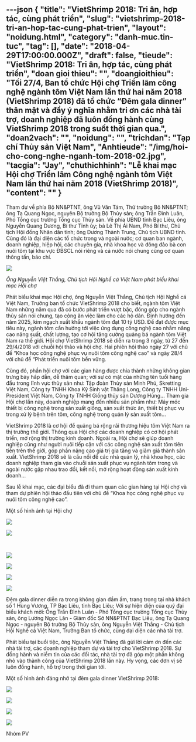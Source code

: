 ---json
{
    "title": "VietShrimp 2018: Tri ân, hợp tác, cùng phát triển",
    "slug": "vietshrimp-2018-tri-an-hop-tac-cung-phat-trien",
    "layout": "noidung.html",
    "category": "danh-muc.tin-tuc",
    "tag": [],
    "date": "2018-04-29T17:00:00.000Z",
    "draft": false,
    "tieude": "VietShrimp 2018: Tri ân, hợp tác, cùng phát triển",
    "doan gioi thieu": "",
    "doangioithieu": "Tối 27/4, Ban tổ chức Hội chợ Triển lãm công nghệ ngành tôm Việt Nam lần thứ hai năm 2018 (VietShrimp 2018) đã tổ chức “Đêm gala dinner” thân mật và đầy ý nghĩa nhằm tri ơn các nhà tài trợ, doanh nghiệp đã luôn đồng hành cùng VietShrimp 2018 trong suốt thời gian qua.",
    "doan2vach": "",
    "noidung": "",
    "trichdan": "Tạp chí Thủy sản Việt Nam",
    "Anhtieude": "/img/hoi-cho-cong-nghe-nganh-tom-2018-02.jpg",
    "tacgia": "Jay",
    "chuthichhinh": "Lễ khai mạc Hội chợ Triển lãm Công nghệ ngành tôm Việt Nam lần thứ hai năm 2018 (VietShrimp 2018)",
    "__content__": ""
}
---
<p>Tham dự về ph&iacute;a Bộ NN&amp;PTNT, &ocirc;ng Vũ Văn T&aacute;m, Thứ trưởng Bộ NN&amp;PTNT;&nbsp; &ocirc;ng Tạ Quang Ngọc, nguy&ecirc;n Bộ trưởng Bộ Thủy sản; &ocirc;ng Trần Đ&igrave;nh Lu&acirc;n, Ph&oacute; Tổng cục trưởng Tổng cục Thủy sản. Về ph&iacute;a UBND tỉnh Bạc Li&ecirc;u, &ocirc;ng Nguyễn Quang Dương, B&iacute; thư Tỉnh ủy; b&agrave; L&ecirc; Thị &Aacute;i Nam, Ph&oacute; B&iacute; thư, Chủ tịch Hội đồng Nh&acirc;n d&acirc;n tỉnh; &ocirc;ng Dương Th&agrave;nh Trung, Chủ tịch UBND tỉnh. C&ugrave;ng đ&oacute; l&agrave; đại diện c&aacute;c tổ chức trong v&agrave; ngo&agrave;i nước; cơ quan ban ng&agrave;nh, doanh nghiệp, hiệp hội, c&aacute;c chuy&ecirc;n gia, nh&agrave; khoa học v&agrave; đ&ocirc;ng đảo b&agrave; con nu&ocirc;i t&ocirc;m tại khu vực ĐBSCL n&oacute;i ri&ecirc;ng v&agrave; cả nước n&oacute;i chung c&ugrave;ng cơ quan th&ocirc;ng tấn, b&aacute;o ch&iacute;.</p>

<p><img src="http://www.thuysanvietnam.com.vn/uploads/khai-mac-hoi-cho-viet-shrimp-2.jpg" /></p>

<p><em>&Ocirc;ng Nguyễn Việt Thắng, Chủ tịch Hội Nghề c&aacute; Việt Nam&nbsp;ph&aacute;t biểu khai mạc Hội chợ</em></p>

<p>Ph&aacute;t biểu khai mạc Hội chợ, &ocirc;ng Nguyễn Việt Thắng, Chủ tịch Hội Nghề c&aacute; Việt Nam, Trưởng ban tổ chức VietShrimp 2018 cho biết, ng&agrave;nh t&ocirc;m Việt Nam những năm qua đ&atilde; c&oacute; bước ph&aacute;t triển vượt bậc, đ&oacute;ng g&oacute;p cho ng&agrave;nh thủy sản n&oacute;i chung, tạo c&ocirc;ng ăn việc l&agrave;m cho c&aacute;c hộ d&acirc;n. Định hướng đến năm 2025, kim ngạch xuất khẩu ng&agrave;nh t&ocirc;m đạt 10 tỷ USD. Để đạt được mục ti&ecirc;u n&agrave;y, ng&agrave;nh t&ocirc;m cần hướng tới việc ứng dụng c&ocirc;ng nghệ cao nhằm n&acirc;ng cao năng suất, chất lượng, tạo cơ hội tăng cường quảng b&aacute; ng&agrave;nh t&ocirc;m Việt Nam ra thế giới. Hội chợ VietShrimp 2018 sẽ diễn ra trong 3 ng&agrave;y, từ 27 đến 29/4/2018 với chuỗi hội thảo v&agrave; hội chợ. Hai phi&ecirc;n hội thảo ng&agrave;y 27 với chủ đề &ldquo;Khoa học c&ocirc;ng nghệ phục vụ nu&ocirc;i t&ocirc;m c&ocirc;ng nghệ cao&rdquo; v&agrave; ng&agrave;y 28/4 với chủ đề &ldquo;Ph&aacute;t triển nu&ocirc;i t&ocirc;m bền vững.</p>

<p>C&ugrave;ng đ&oacute;, phần hội chợ với c&aacute;c gian h&agrave;ng được chia th&agrave;nh những kh&ocirc;ng gian trưng b&agrave;y hấp dẫn, dễ thăm quan; với sự c&oacute; mặt của những t&ecirc;n tuổi h&agrave;ng đầu trong lĩnh vực thủy sản như: Tập đo&agrave;n Thủy sản Minh Ph&uacute;, Skretting Việt Nam, C&ocirc;ng ty TNHH Khoa Kỹ Sinh vật Thăng Long, C&ocirc;ng ty TNHH Uni-President Việt Nam, C&ocirc;ng ty TNHH Giống thủy sản Dương H&ugrave;ng... Tham gia Hội chợ lần n&agrave;y, doanh nghiệp mang đến nhiều sản phẩm như: M&aacute;y m&oacute;c thiết bị c&ocirc;ng nghệ trong sản xuất giống, sản xuất thức ăn, thiết bị phục vụ trong xử l&yacute; bệnh tr&ecirc;n t&ocirc;m, c&ocirc;ng nghệ trong quản l&yacute; sản xuất t&ocirc;m&hellip;</p>

<p>VietShrimp 2018 l&agrave; cơ hội để quảng b&aacute; rộng r&atilde;i thương hiệu t&ocirc;m Việt Nam ra thị trường thế giới.&nbsp;Th&ocirc;ng qua Hội chợ c&aacute;c doanh nghiệp c&oacute; cơ hội ph&aacute;t triển, mở rộng thị trường kinh doanh. Ngo&agrave;i ra, Hội chợ sẽ gi&uacute;p doanh nghiệp cũng như người nu&ocirc;i tiếp cận với c&aacute;c c&ocirc;ng nghệ sản xuất t&ocirc;m ti&ecirc;n tiến tr&ecirc;n thế giới, g&oacute;p phần n&acirc;ng cao gi&aacute; trị gia tăng v&agrave; giảm gi&aacute; th&agrave;nh sản xuất.&nbsp;VietShrimp 2018 sẽ l&agrave; cầu nối để c&aacute;c nh&agrave; quản l&yacute;, nh&agrave; khoa học, c&aacute;c doanh nghiệp tham gia v&agrave;o chuỗi sản xuất phục vụ ng&agrave;nh t&ocirc;m trong v&agrave; ngo&agrave;i nước gặp nhau trao đổi, kết nối, mở rộng hoạt động sản xuất kinh doanh&hellip;</p>

<p>Sau lễ khai mạc, c&aacute;c đại biểu đ&atilde; đi tham quan c&aacute;c gian h&agrave;ng tại Hội chợ v&agrave; tham dự phi&ecirc;n hội thảo đầu ti&ecirc;n với chủ đề &ldquo;Khoa học c&ocirc;ng nghệ phục vụ nu&ocirc;i t&ocirc;m c&ocirc;ng nghệ cao&rdquo;.</p>

<p>Một số h&igrave;nh ảnh tại Hội chợ</p>

<p><img src="http://www.thuysanvietnam.com.vn/uploads/khai-mac-hoi-cho-viet-shrimp-4.jpg" /></p>

<p><img src="http://www.thuysanvietnam.com.vn/uploads/khai-mac-hoi-cho-viet-shrimp-3.jpg" /></p>

<p>&nbsp;</p>

<p><img src="http://www.thuysanvietnam.com.vn/uploads/hoi-cho-cong-nghe-nganh-tom-2018-03.jpg" /></p>

<p><img src="http://www.thuysanvietnam.com.vn/uploads/hoi-cho-cong-nghe-nganh-tom-2018-04.jpg" /></p>

<p><img src="http://www.thuysanvietnam.com.vn/uploads/hoi-cho-cong-nghe-nganh-tom-2018-05.jpg" /></p>

<p><img src="http://www.thuysanvietnam.com.vn/uploads/hoi-cho-cong-nghe-nganh-tom-2018-06.jpg" /></p>

<p><span style="font-size:14px">Đ&ecirc;m gala dinner diễn ra trong kh&ocirc;ng gian đầm ấm, trang trọng tại nh&agrave; kh&aacute;ch số 1 H&ugrave;ng Vương, TP Bạc Li&ecirc;u, tỉnh Bạc Li&ecirc;u; Với sự hiện diện của qu&yacute; đại biểu kh&aacute;ch mời: &Ocirc;ng Trần Đ&igrave;nh Lu&acirc;n - Ph&oacute; Tổng cục trưởng Tổng cục Thủy sản, &ocirc;ng Lương Ngọc L&acirc;n - Gi&aacute;m đốc Sở NN&amp;PTNT Bạc Li&ecirc;u, &ocirc;ng Tạ Quang Ngọc - nguy&ecirc;n Bộ trưởng Bộ Thủy sản, &ocirc;ng Nguyễn Việt Thắng - Chủ tịch Hội Nghề c&aacute; Việt Nam, Trưởng Ban tổ chức, c&ugrave;ng đại diện c&aacute;c nh&agrave; t&agrave;i trợ.</span></p>

<p><span style="font-size:14px">Ph&aacute;t biểu tại buổi tiệc, &ocirc;ng Nguyễn Việt Thắng đ&atilde; gửi lời cảm ơn đến c&aacute;c nh&agrave; t&agrave;i trợ, c&aacute;c doanh nghiệp tham dự v&agrave; t&agrave;i trợ cho VietShrimp 2018. Sự đồng h&agrave;nh v&agrave; niềm tin của c&aacute;c đối t&aacute;c, nh&agrave; t&agrave;i trợ đ&atilde; g&oacute;p một phần kh&ocirc;ng nhỏ v&agrave;o th&agrave;nh c&ocirc;ng của VietShrimp 2018 lần n&agrave;y. Hy vọng, c&aacute;c đơn vị sẽ lu&ocirc;n đồng h&agrave;nh, hỗ trợ trong thời gian tới.</span></p>

<p><span style="font-size:14px">Một số h&igrave;nh ảnh đ&aacute;ng nhớ tại đ&ecirc;m gala dinner VietShrimp 2018:</span></p>

<p><span style="font-size:14px"><img src="http://www.thuysanvietnam.com.vn/uploads/gala-vietshrimp-2018-02.jpg" /></span></p>

<p><span style="font-size:14px"><img src="http://www.thuysanvietnam.com.vn/uploads/gala-vietshrimp-2018-03.jpg" /></span></p>

<p><span style="font-size:14px"><img src="http://www.thuysanvietnam.com.vn/uploads/gala-vietshrimp-2018-04.jpg" /></span></p>

<p><span style="font-size:14px"><img src="http://www.thuysanvietnam.com.vn/uploads/gala-vietshrimp-2018-05.jpg" /></span></p>

<p><span style="font-size:14px">Nh&oacute;m PV</span></p>
